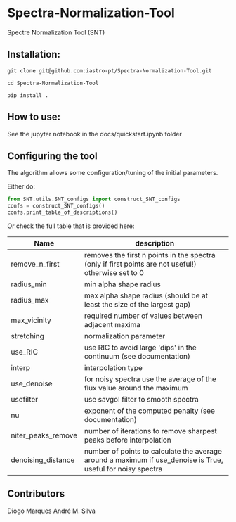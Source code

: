 # Spectra-Normalization-Tool
Spectre Normalization Tool (SNT)

## Installation:

```shell
git clone git@github.com:iastro-pt/Spectra-Normalization-Tool.git
```
```shell
cd Spectra-Normalization-Tool
```
```shell
pip install .
```

## How to use:

See the jupyter notebook in the docs/quickstart.ipynb folder

## Configuring the tool

The algorithm allows some configuration/tuning of the initial parameters.

Either do:

```python
from SNT.utils.SNT_configs import construct_SNT_configs
confs = construct_SNT_configs()
confs.print_table_of_descriptions()
```

Or check the full table that is provided here:


| Name               | description |
|--------------------|--------------|
| remove_n_first     | removes the first n points in the spectra (only if first points are not useful!) otherwise set to 0 |
| radius_min         | min alpha shape radius                                                                                      |
| radius_max         | max alpha shape radius (should be at least the size of the largest gap)                                     |
| max_vicinity       | required number of values between adjacent maxima                                                           |
| stretching         | normalization parameter                                                                                     |
| use_RIC            | use RIC to avoid large 'dips' in the continuum (see documentation)                                          |
| interp             | interpolation type                                                                                          |
| use_denoise        | for noisy spectra use the average of the flux value around the maximum                                      |
| usefilter          | use savgol filter to smooth spectra                                                                         |
| nu                 | exponent of the computed penalty (see documentation)                                                        |
| niter_peaks_remove | number of iterations to remove sharpest peaks before interpolation                                          |
| denoising_distance | number of points to calculate the average around a maximum if use_denoise is True, useful for noisy spectra |


## Contributors

Diogo Marques
André M. Silva 